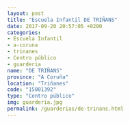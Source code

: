 ```yaml
---
layout: post
title: "Escuela Infantil DE TRIÑANS"
date: 2017-09-20 20:57:05 +0200
categories:
- Escuela Infantil
- a-coruna
- trinanes
- Centro público
- guarderia
name: "DE TRIÑANS"
province: "A Coruña"
location: "Triñanes"
code: "15001392"
type: "Centro público"
img: guarderia.jpg
permalink: /guarderias/de-trinans.html
---
```


